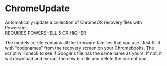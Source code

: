 # ChromeUpdate
Automatically update a collection of ChromeOS recovery files with Powershell. <br />
REQUIRES POWERSHELL 5 OR HIGHER

The models.txt file contains all the firmware families that you use. Just fill it with "codenames" from the recovery screen on your Chromebooks. The script will check to see if Google's file has the same name as yours. If not, it will download and extract the new bin file and delete the current one.

